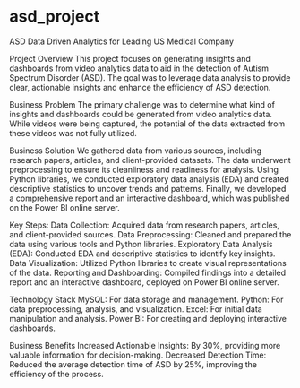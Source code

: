# asd_project

ASD Data Driven Analytics for Leading US Medical Company

Project Overview
This project focuses on generating insights and dashboards from video analytics data to aid in the detection of Autism Spectrum Disorder (ASD). The goal was to leverage data analysis to provide clear, actionable insights and enhance the efficiency of ASD detection.

Business Problem
The primary challenge was to determine what kind of insights and dashboards could be generated from video analytics data. While videos were being captured, the potential of the data extracted from these videos was not fully utilized.

Business Solution
We gathered data from various sources, including research papers, articles, and client-provided datasets. The data underwent preprocessing to ensure its cleanliness and readiness for analysis. Using Python libraries, we conducted exploratory data analysis (EDA) and created descriptive statistics to uncover trends and patterns. Finally, we developed a comprehensive report and an interactive dashboard, which was published on the Power BI online server.

Key Steps:
Data Collection: Acquired data from research papers, articles, and client-provided sources.
Data Preprocessing: Cleaned and prepared the data using various tools and Python libraries.
Exploratory Data Analysis (EDA): Conducted EDA and descriptive statistics to identify key insights.
Data Visualization: Utilized Python libraries to create visual representations of the data.
Reporting and Dashboarding: Compiled findings into a detailed report and an interactive dashboard, deployed on Power BI online server.

Technology Stack
MySQL: For data storage and management.
Python: For data preprocessing, analysis, and visualization.
Excel: For initial data manipulation and analysis.
Power BI: For creating and deploying interactive dashboards.

Business Benefits
Increased Actionable Insights: By 30%, providing more valuable information for decision-making.
Decreased Detection Time: Reduced the average detection time of ASD by 25%, improving the efficiency of the process.
